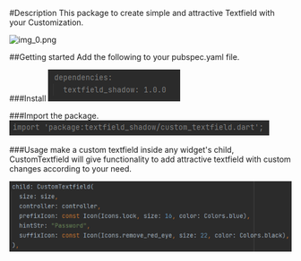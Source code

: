 #Description
This package to create simple and attractive Textfield with your Customization.

![img_0.png](img_0.png)

##Getting started
Add the following to your pubspec.yaml file.

###Install
![img_1.png](img_1.png)

###Import the package.
![img_2.png](img_2.png)

###Usage
make a custom textfield inside any widget's child, CustomTextfield will give functionality to add attractive textfield with custom changes according to your need.

![img_3.png](img_3.png)
